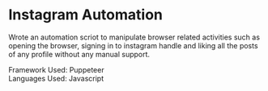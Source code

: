 # Instagram Automation
Wrote an automation scriot to manipulate browser related activities such as opening the browser, signing in to instagram handle and liking all the posts of any profile without any manual support. 

Framework Used: Puppeteer<br>
Languages Used: Javascript
